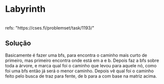 # Labyrinth

<br>
refs: "https://cses.fi/problemset/task/1193/"


<br>

## Solução
Basicamente é fazer uma bfs, para encontra o caminho mais curto de primeiro, mas primeiro encontra onde
está em a e b.
Depois faz a bfs sobre toda a árvore, e marca qual foi o caminho que levou para aquele nó, como
foi uma bfs então já será o menor caminho.
Depois vê qual foi o caminho feito pelo busca de traz para fente, de b para a com base na matriz
acima.

